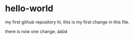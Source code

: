 # hello-world
my first github repository
hi, this is my first change in this file. 

there is now one change.
ááűd
